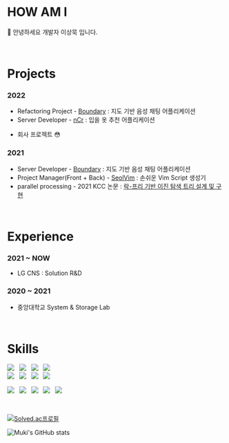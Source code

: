 # HOW AM I
🌱 안녕하세요 개발자 이상묵 입니다.

<br>

# Projects
### 2022
- Refactoring Project - [Boundary](https://github.com/mukisang/Boundary-Back-Deploy) : 지도 기반 음성 채팅 어플리케이션
- Server Developer - [nCr](https://github.com/mukisang/nCr) : 입을 옷 추천 어플리케이션
+ 회사 프로젝트 😳

### 2021
- Server Developer - [Boundary](https://github.com/mukisang/Boundary-Back-Deploy) : 지도 기반 음성 채팅 어플리케이션
- Project Manager(Front + Back) - [SeolVim](https://github.com/mukisang/SeolVim_Frontend_pub) : 손쉬운 Vim Script 생성기
- parallel processing - 2021 KCC 논문 : [락-프리 기반 이진 탐색 트리 설계 및 구현](https://www.dbpia.co.kr/journal/articleDetail?nodeId=NODE10583553)

<br>

# Experience
### 2021 ~ NOW
- LG CNS : Solution R&D

### 2020 ~ 2021
- 중앙대학교 System & Storage Lab

<br>

<div>
 
 
# Skills
  
<img src="https://img.shields.io/badge/python-3670A0?style=for-the-badge&logo=python&logoColor=ffdd54"/></a>&nbsp;&nbsp;
<img src="https://img.shields.io/badge/Java-007396?style=for-the-badge&logo=Java&logoColor=white"/></a>&nbsp;&nbsp;
<img src="https://img.shields.io/badge/c++-%2300599C.svg?style=for-the-badge&logo=c%2B%2B&logoColor=white"/></a>&nbsp;&nbsp;
<img src="https://img.shields.io/static/v1?style=for-the-badge&message=JavaScript&color=222222&logo=JavaScript&logoColor=F7DF1E&label="/></a>&nbsp;&nbsp;
<br>
<img src="https://img.shields.io/badge/Node.js-339933?style=for-the-badge&logo=Node.js&logoColor=white"/></a>&nbsp;&nbsp;
<img src="https://img.shields.io/static/v1?style=for-the-badge&message=TypeScript&color=3178C6&logo=TypeScript&logoColor=FFFFFF&label="/></a>&nbsp;&nbsp;
<img src="https://img.shields.io/static/v1?style=for-the-badge&message=NestJS&color=E0234E&logo=NestJS&logoColor=FFFFFF&label="/></a>&nbsp;&nbsp;
<img src="https://img.shields.io/badge/django-%23092E20.svg?style=for-the-badge&logo=django&logoColor=white"/></a>&nbsp;&nbsp;
<br>

<img src="https://img.shields.io/badge/Linux-FCC624?style=for-the-badge&logo=linux&logoColor=black"/></a>&nbsp;&nbsp;
<img src="https://img.shields.io/badge/Ubuntu-E95420?style=for-the-badge&logo=ubuntu&logoColor=white"/></a>&nbsp;&nbsp;
<img src="https://img.shields.io/badge/Git-F05032?style=for-the-badge&logo=Git&logoColor=white"/></a>&nbsp;&nbsp;
<img src="https://img.shields.io/badge/GitHub Actions-2088FF?style=for-the-badge&logo=GitHub-Actions&logoColor=white"/></a>&nbsp;&nbsp;
<img src="https://img.shields.io/badge/jira-%230A0FFF.svg?style=for-the-badge&logo=jira&logoColor=white"/></a>&nbsp;&nbsp;

 
 <br>

[![Solved.ac프로필](http://mazassumnida.wtf/api/generate_badge?boj=sodlfmadms)](https://solved.ac/sodlfmadms)

![Muki's GitHub stats](https://github-readme-stats.vercel.app/api?username=mukisang&show_icons=true&theme=merko)


<br>

</div>
